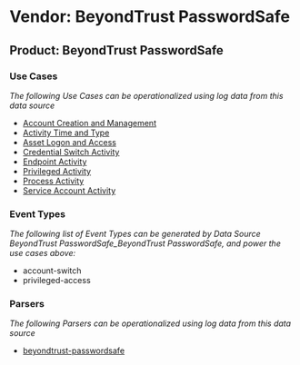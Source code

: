 Vendor: BeyondTrust PasswordSafe
================================
Product: BeyondTrust PasswordSafe
---------------------------------

### Use Cases

_The following Use Cases can be operationalized using log data from this data source_

* [Account Creation and Management](usecase_account_creation_and_management.md)
* [Activity Time  and Type](usecase_activity_time__and_type.md)
* [Asset Logon and Access](usecase_asset_logon_and_access.md)
* [Credential Switch Activity](usecase_credential_switch_activity.md)
* [Endpoint Activity](usecase_endpoint_activity.md)
* [Privileged Activity](usecase_privileged_activity.md)
* [Process Activity](usecase_process_activity.md)
* [Service Account Activity](usecase_service_account_activity.md)


### Event Types

_The following list of Event Types can be generated by Data Source BeyondTrust PasswordSafe_BeyondTrust PasswordSafe, and power the use cases above:_

- account-switch
- privileged-access


### Parsers

_The following Parsers can be operationalized using log data from this data source_

* [beyondtrust-passwordsafe](parserContent_beyondtrust-passwordsafe.md)
